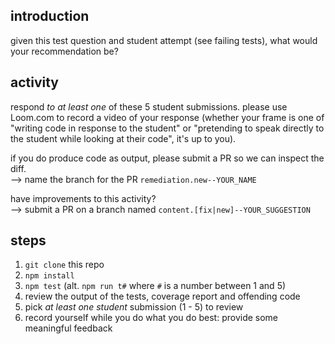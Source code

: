 ## introduction

given this test question and student attempt (see failing tests), what would your recommendation be?

## activity

respond *to at least one* of these 5 student submissions.  please use Loom.com to record a video of your response (whether your frame is one of "writing code in response to the student" or "pretending to speak directly to the student while looking at their code", it's up to you).

if you do produce code as output, please submit a PR so we can inspect the diff.  \
--> name the branch for the PR `remediation.new--YOUR_NAME`

have improvements to this activity?   \
--> submit a PR on a branch named `content.[fix|new]--YOUR_SUGGESTION`


## steps

1. `git clone` this repo
2. `npm install`
3. `npm test` (alt. `npm run t#` where `#` is a number between 1 and 5)
4. review the output of the tests, coverage report and offending code
5. pick *at least one student* submission (1 - 5) to review
6. record yourself while you do what you do best: provide some meaningful feedback
